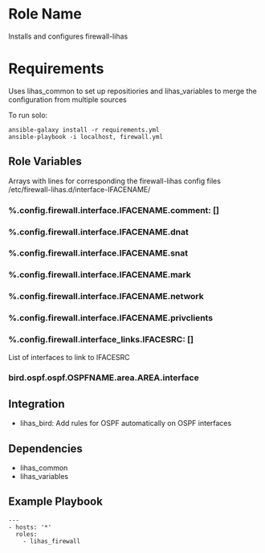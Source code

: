 # Role Name

Installs and configures firewall-lihas

# Requirements

Uses lihas_common to set up repositiories and lihas_variables to merge the configuration from multiple sources

To run solo:

```
ansible-galaxy install -r requirements.yml
ansible-playbook -i localhost, firewall.yml
```
## Role Variables
Arrays with lines for corresponding the firewall-lihas config files /etc/firewall-lihas.d/interface-IFACENAME/
### %.config.firewall.interface.IFACENAME.comment: []
### %.config.firewall.interface.IFACENAME.dnat
### %.config.firewall.interface.IFACENAME.snat
### %.config.firewall.interface.IFACENAME.mark
### %.config.firewall.interface.IFACENAME.network
### %.config.firewall.interface.IFACENAME.privclients
### %.config.firewall.interface_links.IFACESRC: []
List of interfaces to link to IFACESRC
### bird.ospf.ospf.OSPFNAME.area.AREA.interface


## Integration
* lihas_bird: Add rules for OSPF automatically on OSPF interfaces

## Dependencies

* lihas_common
* lihas_variables

## Example Playbook
```
---
- hosts: '*'
  roles:
    - lihas_firewall
```

